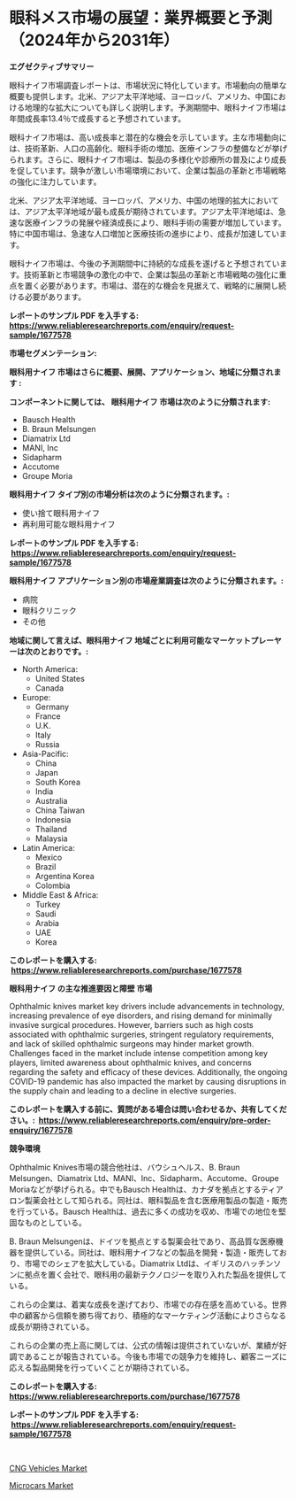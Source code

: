 <p><h1>眼科メス市場の展望：業界概要と予測（2024年から2031年）</h1></p><p><strong>エグゼクティブサマリー</strong></p>
<p><p>眼科ナイフ市場調査レポートは、市場状況に特化しています。市場動向の簡単な概要も提供します。北米、アジア太平洋地域、ヨーロッパ、アメリカ、中国における地理的な拡大についても詳しく説明します。予測期間中、眼科ナイフ市場は年間成長率13.4％で成長すると予想されています。</p><p>眼科ナイフ市場は、高い成長率と潜在的な機会を示しています。主な市場動向には、技術革新、人口の高齢化、眼科手術の増加、医療インフラの整備などが挙げられます。さらに、眼科ナイフ市場は、製品の多様化や診療所の普及により成長を促しています。競争が激しい市場環境において、企業は製品の革新と市場戦略の強化に注力しています。</p><p>北米、アジア太平洋地域、ヨーロッパ、アメリカ、中国の地理的拡大においては、アジア太平洋地域が最も成長が期待されています。アジア太平洋地域は、急速な医療インフラの発展や経済成長により、眼科手術の需要が増加しています。特に中国市場は、急速な人口増加と医療技術の進歩により、成長が加速しています。</p><p>眼科ナイフ市場は、今後の予測期間中に持続的な成長を遂げると予想されています。技術革新と市場競争の激化の中で、企業は製品の革新と市場戦略の強化に重点を置く必要があります。市場は、潜在的な機会を見据えて、戦略的に展開し続ける必要があります。</p></p>
<p><strong>レポートのサンプル PDF を入手する: <a href="https://www.reliableresearchreports.com/enquiry/request-sample/1677578">https://www.reliableresearchreports.com/enquiry/request-sample/1677578</a></strong></p>
<p><strong>市場セグメンテーション:</strong></p>
<p><strong> 眼科用ナイフ 市場はさらに概要、展開、アプリケーション、地域に分類されます :</strong></p>
<p><strong>コンポーネントに関しては、 眼科用ナイフ 市場は次のように分類されます: &nbsp;</strong></p>
<p><ul><li>Bausch Health</li><li>B. Braun Melsungen</li><li>Diamatrix Ltd</li><li>MANI, Inc</li><li>Sidapharm</li><li>Accutome</li><li>Groupe Moria</li></ul></p>
<p><strong> 眼科用ナイフ タイプ別の市場分析は次のように分類されます。:</strong></p>
<p><ul><li>使い捨て眼科用ナイフ</li><li>再利用可能な眼科用ナイフ</li></ul></p>
<p><strong>レポートのサンプル PDF を入手する: &nbsp;<a href="https://www.reliableresearchreports.com/enquiry/request-sample/1677578">https://www.reliableresearchreports.com/enquiry/request-sample/1677578</a></strong></p>
<p><strong> 眼科用ナイフ アプリケーション別の市場産業調査は次のように分類されます。:</strong></p>
<p><ul><li>病院</li><li>眼科クリニック</li><li>その他</li></ul></p>
<p><strong>地域に関して言えば、眼科用ナイフ 地域ごとに利用可能なマーケットプレーヤーは次のとおりです。:</strong></p>
<p><ul>
    <li>
        North America:
        <ul>
            <li>United States</li>
            <li>Canada</li>
        </ul>
    </li>
    <li>
        Europe:
        <ul>
            <li>Germany</li>
            <li>France</li>
            <li>U.K.</li>
            <li>Italy</li>
            <li>Russia</li>
        </ul>
    </li>
    <li>
        Asia-Pacific:
        <ul>
            <li>China</li>
            <li>Japan</li>
            <li>South Korea</li>
            <li>India</li>
            <li>Australia</li>
            <li>China Taiwan</li>
            <li>Indonesia</li>
            <li>Thailand</li>
            <li>Malaysia</li>
        </ul>
    </li>
    <li>
        Latin America:
        <ul>
            <li>Mexico</li>
            <li>Brazil</li>
            <li>Argentina Korea</li>
            <li>Colombia</li>
        </ul>
    </li>
    <li>
        Middle East & Africa:
        <ul>
            <li>Turkey</li>
            <li>Saudi</li>
            <li>Arabia</li>
            <li>UAE</li>
            <li>Korea</li>
        </ul>
    </li>
    </ul></p>
<p><strong>このレポートを購入する: &nbsp;<a href="https://www.reliableresearchreports.com/purchase/1677578">https://www.reliableresearchreports.com/purchase/1677578</a></strong></p>
<p><strong>眼科用ナイフ の主な推進要因と障壁 市場</strong></p>
<p><p>Ophthalmic knives market key drivers include advancements in technology, increasing prevalence of eye disorders, and rising demand for minimally invasive surgical procedures. However, barriers such as high costs associated with ophthalmic surgeries, stringent regulatory requirements, and lack of skilled ophthalmic surgeons may hinder market growth. Challenges faced in the market include intense competition among key players, limited awareness about ophthalmic knives, and concerns regarding the safety and efficacy of these devices. Additionally, the ongoing COVID-19 pandemic has also impacted the market by causing disruptions in the supply chain and leading to a decline in elective surgeries.</p></p>
<p><strong>このレポートを購入する前に、質問がある場合は問い合わせるか、共有してください。:&nbsp; <a href="https://www.reliableresearchreports.com/enquiry/pre-order-enquiry/1677578">https://www.reliableresearchreports.com/enquiry/pre-order-enquiry/1677578</a></strong></p>
<p><strong>競争環境</strong></p>
<p><p>Ophthalmic Knives市場の競合他社は、バウシュヘルス、B. Braun Melsungen、Diamatrix Ltd、MANI、Inc、Sidapharm、Accutome、Groupe Moriaなどが挙げられる。中でもBausch Healthは、カナダを拠点とするティアロン製薬会社として知られる。同社は、眼科製品を含む医療用製品の製造・販売を行っている。Bausch Healthは、過去に多くの成功を収め、市場での地位を堅固なものとしている。</p><p>B. Braun Melsungenは、ドイツを拠点とする製薬会社であり、高品質な医療機器を提供している。同社は、眼科用ナイフなどの製品を開発・製造・販売しており、市場でのシェアを拡大している。Diamatrix Ltdは、イギリスのハッチンソンに拠点を置く会社で、眼科用の最新テクノロジーを取り入れた製品を提供している。</p><p>これらの企業は、着実な成長を遂げており、市場での存在感を高めている。世界中の顧客から信頼を勝ち得ており、積極的なマーケティング活動によりさらなる成長が期待されている。</p><p>これらの企業の売上高に関しては、公式の情報は提供されていないが、業績が好調であることが報告されている。今後も市場での競争力を維持し、顧客ニーズに応える製品開発を行っていくことが期待されている。</p></p>
<p><strong>このレポートを購入する: &nbsp; <a href="https://www.reliableresearchreports.com/purchase/1677578">https://www.reliableresearchreports.com/purchase/1677578</a></strong></p>
<p><strong>レポートのサンプル PDF を入手する: &nbsp;<a href="https://www.reliableresearchreports.com/enquiry/request-sample/1677578">https://www.reliableresearchreports.com/enquiry/request-sample/1677578</a></strong><strong></strong></p>
<p>&nbsp;</p>
<p><p><a href="https://crocus-run-b5a.notion.site/CNG-Vehicles-Market-Analysis-Examines-its-Scope-on-Growth-Opportunities-and-Forecasted-Trends-Spann-6ab1b9758f4b4dc1b897fd50d8aa54c5">CNG Vehicles Market</a></p><p><a href="https://metal-farmhouse-e95.notion.site/Microcars-Market-Research-Report-Unlocks-Analysis-on-the-Market-Financial-Status-Market-Size-and-M-bd68b55b400b4fcfa57736023b8d2a70">Microcars Market</a></p></p>